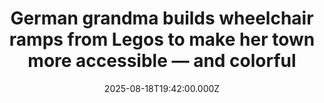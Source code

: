 ---
title: "German grandma builds wheelchair ramps from Legos to make her town more accessible — and colorful"
date: 2025-08-18T19:42:00.000Z
category: Human Kindness
externalLink: "https://www.goodgoodgood.co/articles/lego-oma-grandma-wheelchair-ramps"
image: ""
excerpt: "67-year-old Rita Ebel has been changing her hometown of Hanau, Germany for the better, one Lego brick at a time.…"
---